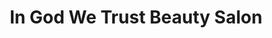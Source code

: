 ---
title: "In God We Trust Beauty Salon"
url: /gbarnga/in-god-we-trust-beauty-salon/
shop: beauty
---